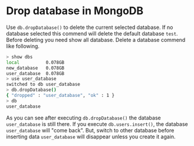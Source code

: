 # Drop database in MongoDB
Use ``db.dropDatabase()`` to delete the current selected database. If no database selected this 
commend will delete the default database ``test``. Before deleting you need show all database. 
Delete a database commend like following.
```bash
> show dbs
local          0.078GB
new_database   0.078GB
user_database  0.078GB
> use user_database
switched to db user_database
> db.dropDatabase()
{ "dropped" : "user_database", "ok" : 1 }
> db
user_database
```
As you can see after executing ``db.dropDatabase()`` the database ``user_database`` is still there.
If you execute ``db.users.insert()``, the database ``user_database`` will "come back". But, switch to
other database before inserting data ``user_database`` will disappear unless you create it again.